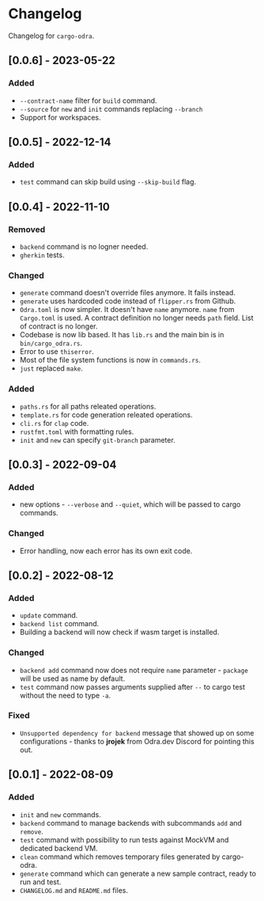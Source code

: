 # Changelog

Changelog for `cargo-odra`.

## [0.0.6] - 2023-05-22
### Added
- `--contract-name` filter for `build` command.
- `--source` for `new` and `init` commands replacing `--branch`
- Support for workspaces.

## [0.0.5] - 2022-12-14
### Added
- `test` command can skip build using `--skip-build` flag. 

## [0.0.4] - 2022-11-10
### Removed
- `backend` command is no logner needed.
- `gherkin` tests.

### Changed
- `generate` command doesn't override files anymore. It fails instead.
- `generate` uses hardcoded code instead of `flipper.rs` from Github.
- `Odra.toml` is now simpler. It doesn't have `name` anymore. `name` from
`Cargo.toml` is used. A contract definition no longer needs `path` field.
List of contract is no longer.
- Codebase is now lib based. It has `lib.rs` and the main bin is in `bin/cargo_odra.rs`.
- Error to use `thiserror`.
- Most of the file system functions is now in `commands.rs`.
- `just` replaced `make`.

### Added
- `paths.rs` for all paths releated operations.
- `template.rs` for code generation releated operations.
- `cli.rs` for `clap` code.
- `rustfmt.toml` with formatting rules.
- `init` and `new` can specify `git-branch` parameter.

## [0.0.3] - 2022-09-04
### Added
- new options - `--verbose` and `--quiet`, which will be passed to cargo commands.

### Changed
- Error handling, now each error has its own exit code.

## [0.0.2] - 2022-08-12
### Added
- `update` command.
- `backend list` command.
- Building a backend will now check if wasm target is installed.

### Changed
- `backend add` command now does not require `name` parameter - `package`
will be used as name by default.
- `test` command now passes arguments supplied after `--` to cargo test 
without the need to type `-a`.

### Fixed
- `Unsupported dependency for backend` message that showed up on some
configurations - thanks to **jrojek** from Odra.dev Discord for pointing
this out.

## [0.0.1] - 2022-08-09
### Added
- `init` and `new` commands.
- `backend` command to manage backends with subcommands `add` and `remove`.
- `test` command with possibility to run tests against MockVM and dedicated backend VM.
- `clean` command which removes temporary files generated by cargo-odra.
- `generate` command which can generate a new sample contract, ready to run and test.
- `CHANGELOG.md` and `README.md` files.
